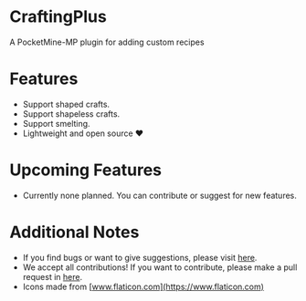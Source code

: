 # CraftingPlus

A PocketMine-MP plugin for adding custom recipes

# Features

- Support shaped crafts.
- Support shapeless crafts.
- Support smelting.
- Lightweight and open source ❤️

# Upcoming Features

- Currently none planned. You can contribute or suggest for new features.

# Additional Notes

- If you find bugs or want to give suggestions, please visit [here](https://github.com/AIPTU/CraftingPlus/issues).
- We accept all contributions! If you want to contribute, please make a pull request in [here](https://github.com/AIPTU/CraftingPlus/pulls).
- Icons made from [www.flaticon.com](https://www.flaticon.com)
